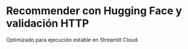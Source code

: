 # Recommender con Hugging Face y validación HTTP
Optimizado para ejecución estable en Streamlit Cloud.